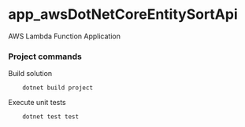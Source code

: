 # app_awsDotNetCoreEntitySortApi
AWS Lambda Function Application

### Project commands ###

Build solution
```
    dotnet build project
```

Execute unit tests
```
    dotnet test test
```
